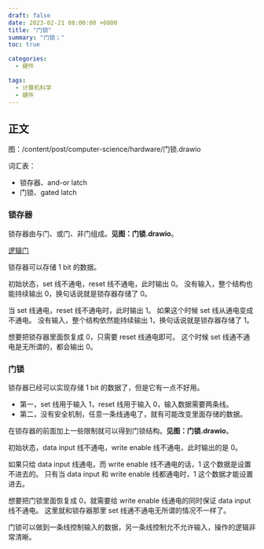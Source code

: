 ```yaml
---
draft: false
date: 2023-02-21 08:00:00 +0800
title: "门锁"
summary: "门锁；"
toc: true

categories:
  - 硬件

tags:
  - 计算机科学
  - 硬件
---
```


## 正文

图：/content/post/computer-science/hardware/门锁.drawio

词汇表：

- 锁存器、and-or latch
- 门锁、gated latch

### 锁存器

锁存器由与门、或门、非门组成。**见图：门锁.drawio**。

[逻辑门](/post/computer-science/hardware/逻辑门)

锁存器可以存储 1 bit 的数据。

初始状态，set 线不通电，reset 线不通电，此时输出 0。
没有输入，整个结构也能持续输出 0，换句话说就是锁存器存储了 0。

当 set 线通电，reset 线不通电时，此时输出 1。
如果这个时候 set 线从通电变成不通电。
没有输入，整个结构依然能持续输出 1，换句话说就是锁存器存储了 1。

想要把锁存器里面恢复成 0，只需要 reset 线通电即可。
这个时候 set 线通不通电是无所谓的，都会输出 0。

### 门锁

锁存器已经可以实现存储 1 bit 的数据了，但是它有一点不好用。

- 第一，set 线用于输入 1，reset 线用于输入 0，输入数据需要两条线。
- 第二，没有安全机制，任意一条线通电了，就有可能改变里面存储的数据。

在锁存器的前面加上一些限制就可以得到门锁结构。**见图：门锁.drawio**。

初始状态，data input 线不通电，write enable 线不通电，此时输出的是 0。

如果只给 data input 线通电，而 write enable 线不通电的话，1 这个数据是设置不进去的。
只有当 data input 和 write enable 线都通电时，1 这个数据才能设置进去。

想要把门锁里面恢复成 0，就需要给 write enable 线通电的同时保证 data input 线不通电。
这里就和锁存器那里 set 线通不通电无所谓的情况不一样了。

门锁可以做到一条线控制输入的数据，另一条线控制允不允许输入，操作的逻辑非常清晰。
